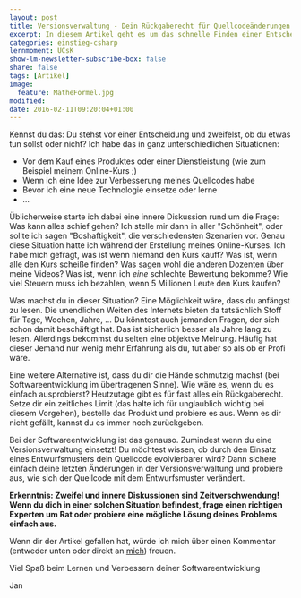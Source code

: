 ```yaml
---
layout: post
title: Versionsverwaltung - Dein Rückgaberecht für Quellcodeänderungen!
excerpt: In diesem Artikel geht es um das schnelle Finden einer Entscheidung.
categories: einstieg-csharp
lernmoment: UCsK
show-lm-newsletter-subscribe-box: false
share: false
tags: [Artikel]
image:
  feature: MatheFormel.jpg
modified:
date: 2016-02-11T09:20:04+01:00
---
```


Kennst du das: Du stehst vor einer Entscheidung und zweifelst, ob du etwas tun sollst oder nicht? Ich habe das in ganz unterschiedlichen Situationen:

- Vor dem Kauf eines Produktes oder einer Dienstleistung (wie zum Beispiel meinem Online-Kurs ;)
- Wenn ich eine Idee zur Verbesserung meines Quellcodes habe
- Bevor ich eine neue Technologie einsetze oder lerne
- ...

Üblicherweise starte ich dabei eine innere Diskussion rund um die Frage: Was kann alles schief gehen? Ich stelle mir dann in aller "Schönheit", oder sollte ich sagen "Boshaftigkeit", die verschiedensten Szenarien vor. Genau diese Situation hatte ich während der Erstellung meines Online-Kurses. Ich habe mich gefragt, was ist wenn niemand den Kurs kauft? Was ist, wenn alle den Kurs scheiße finden? Was sagen wohl die anderen Dozenten über meine Videos? Was ist, wenn ich *eine* schlechte Bewertung bekomme? Wie viel Steuern muss ich bezahlen, wenn 5 Millionen Leute den Kurs kaufen?

Was machst du in dieser Situation? Eine Möglichkeit wäre, dass du anfängst zu lesen. Die unendlichen Weiten des Internets bieten da tatsächlich Stoff für Tage, Wochen, Jahre, ... Du könntest auch jemanden Fragen, der sich schon damit beschäftigt hat. Das ist sicherlich besser als Jahre lang zu lesen. Allerdings bekommst du selten eine objektve Meinung. Häufig hat dieser Jemand nur wenig mehr Erfahrung als du, tut aber so als ob er Profi wäre.

Eine weitere Alternative ist, dass du dir die Hände schmutzig machst (bei Softwareentwicklung im übertragenen Sinne). Wie wäre es, wenn du es einfach ausprobierst? Heutzutage gibt es für fast alles ein Rückgaberecht. Setze dir ein zeitliches Limit (das halte ich für unglaublich wichtig bei diesem Vorgehen), bestelle das Produkt und probiere es aus. Wenn es dir nicht gefällt, kannst du es immer noch zurückgeben.

Bei der Softwareentwicklung ist das genauso. Zumindest wenn du eine Versionsverwaltung einsetzt! Du möchtest wissen, ob durch den Einsatz eines Entwurfsmusters dein Quellcode evolvierbarer wird? Dann sichere einfach deine letzten Änderungen in der Versionsverwaltung und probiere aus, wie sich der Quellcode mit dem Entwurfsmuster verändert.

**Erkenntnis: Zweifel und innere Diskussionen sind Zeitverschwendung! Wenn du dich in einer solchen Situation befindest, frage einen richtigen Experten um Rat oder probiere eine mögliche Lösung deines Problems einfach aus.**

Wenn dir der Artikel gefallen hat, würde ich mich über einen Kommentar (entweder unten oder direkt an [mich](mailto:jan@lernmoment.de)) freuen.

Viel Spaß beim Lernen und Verbessern deiner Softwareentwicklung

Jan

